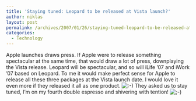 ```yaml
---
title: 'Staying tuned: Leopard to be released at Vista launch?'
author: niklas
layout: post
permalink: /archives/2007/01/26/staying-tuned-leopard-to-be-released-at-vista-launch/
categories:
  - Technology
---
```

Apple launches draws press. If Apple were to release something spectacular at the same time, that would draw a lot of press, downplaying the Vista release. Leopard will be spectacular, and so will iLife &#8217;07 and iWork &#8217;07 based on Leopard. To me it would make perfect sense for Apple to release all these three packages at the Vista launch date. I would love it even more if they released it all as one product. <img src='http://blog.saers.com/wp-includes/images/smilies/icon_smile.gif' alt=':-)' class='wp-smiley' /> They asked us to stay tuned, I&#8217;m on my fourth double espresso and shivering with tention! <img src='http://blog.saers.com/wp-includes/images/smilies/icon_wink.gif' alt=';-)' class='wp-smiley' />
